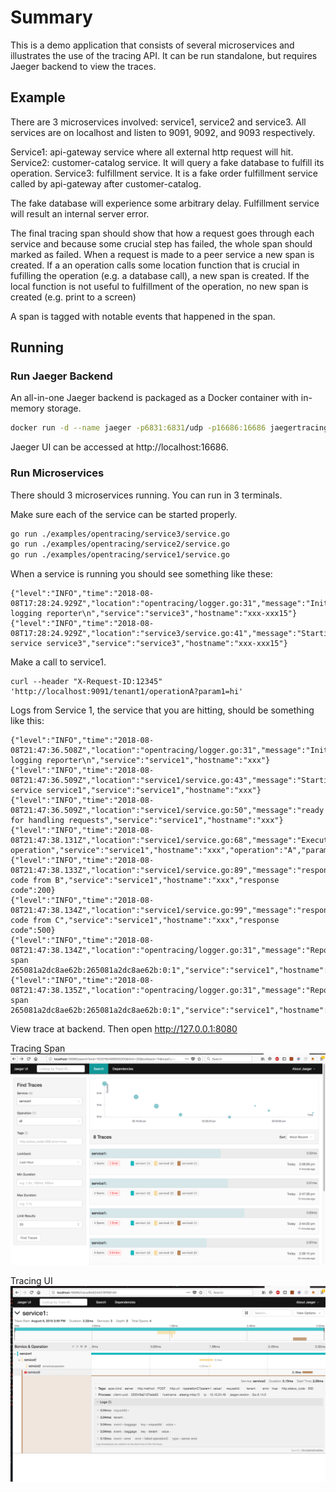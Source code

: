 # Summary

This is a demo application that consists of several microservices and illustrates
the use of the tracing API. It can be run standalone, but requires Jaeger backend
to view the traces.

## Example
There are 3 microservices involved: service1, service2 and service3. All services are on localhost and listen to 9091, 9092, and 9093 respectively.

Service1: api-gateway service where all external http request will hit.
Service2: customer-catalog service. It will query a fake database to fulfill its operation.
Service3: fulfillment service. It is a fake order fulfillment service called by api-gateway after customer-catalog.

The fake database will experience some arbitrary delay.
Fulfillment service will result an internal server error. 

The final tracing span should show that how a request goes through each service and because some crucial step has failed,
the whole span should marked as failed.
When a request is made to a peer service a new span is created. If a an operation calls some location function that is crucial
in fufilling the operation (e.g. a database call), a new span is created. If the local function is not useful to fulfillment of 
the operation, no new span is created (e.g. print to a screen)

A span is tagged with notable events that happened in the span.

## Running

### Run Jaeger Backend

An all-in-one Jaeger backend is packaged as a Docker container with in-memory storage.

```bash
docker run -d --name jaeger -p6831:6831/udp -p16686:16686 jaegertracing/all-in-one:latest
```

Jaeger UI can be accessed at http://localhost:16686.

### Run Microservices
There should 3 microservices running. You can run in 3 terminals.

Make sure each of the service can be started properly.

```bash
go run ./examples/opentracing/service3/service.go
go run ./examples/opentracing/service2/service.go
go run ./examples/opentracing/service1/service.go
```

When a service is running you should see something like these:

```
{"level":"INFO","time":"2018-08-08T17:28:24.929Z","location":"opentracing/logger.go:31","message":"Initializing logging reporter\n","service":"service3","hostname":"xxx-xxx15"}
{"level":"INFO","time":"2018-08-08T17:28:24.929Z","location":"service3/service.go:41","message":"Starting service service3","service":"service3","hostname":"xxx-xxx15"}

```


Make a call to service1.

```
curl --header "X-Request-ID:12345" 'http://localhost:9091/tenant1/operationA?param1=hi'

```

Logs from Service 1, the service that you are hitting, should be something like this:

```
{"level":"INFO","time":"2018-08-08T21:47:36.508Z","location":"opentracing/logger.go:31","message":"Initializing logging reporter\n","service":"service1","hostname":"xxx"}
{"level":"INFO","time":"2018-08-08T21:47:36.509Z","location":"service1/service.go:43","message":"Starting service service1","service":"service1","hostname":"xxx"}
{"level":"INFO","time":"2018-08-08T21:47:36.509Z","location":"service1/service.go:50","message":"ready for handling requests","service":"service1","hostname":"xxx"}
{"level":"INFO","time":"2018-08-08T21:47:38.131Z","location":"service1/service.go:68","message":"Executing operation","service":"service1","hostname":"xxx","operation":"A","param1":"hi"}
{"level":"INFO","time":"2018-08-08T21:47:38.133Z","location":"service1/service.go:89","message":"response code from B","service":"service1","hostname":"xxx","response code":200}
{"level":"INFO","time":"2018-08-08T21:47:38.134Z","location":"service1/service.go:99","message":"response code from C","service":"service1","hostname":"xxx","response code":500}
{"level":"INFO","time":"2018-08-08T21:47:38.134Z","location":"opentracing/logger.go:31","message":"Reporting span 265081a2dc8ae62b:265081a2dc8ae62b:0:1","service":"service1","hostname":"xxx"}
{"level":"INFO","time":"2018-08-08T21:47:38.135Z","location":"opentracing/logger.go:31","message":"Reporting span 265081a2dc8ae62b:265081a2dc8ae62b:0:1","service":"service1","hostname":"xxx"}

```

View trace at backend.
Then open http://127.0.0.1:8080

Tracing Span
![alt text](./tracingui.png?raw=true)

Tracing UI
![alt text](./tracingspans.png?raw=true)